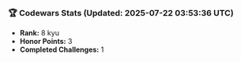 ### 🏆 Codewars Stats (Updated: 2025-07-22 03:53:36 UTC)

- **Rank:** 8 kyu
- **Honor Points:** 3
- **Completed Challenges:** 1
